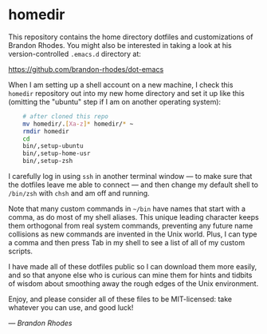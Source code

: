 homedir
=======

This repository contains the home directory dotfiles and customizations
of Brandon Rhodes.  You might also be interested in taking a look at his
version-controlled `.emacs.d` directory at:

https://github.com/brandon-rhodes/dot-emacs

When I am setting up a shell account on a new machine, I check this
`homedir` repository out into my new home directory and set it up like
this (omitting the "ubuntu" step if I am on another operating system):
```bash
    # after cloned this repo
    mv homedir/.[Xa-z]* homedir/* ~
    rmdir homedir
    cd
    bin/,setup-ubuntu
    bin/,setup-home-usr
    bin/,setup-zsh
```
I carefully log in using `ssh` in another terminal window — to make sure
that the dotfiles leave me able to connect — and then change my default
shell to `/bin/zsh` with `chsh` and am off and running.

Note that many custom commands in `~/bin` have names that start with a
comma, as do most of my shell aliases.  This unique leading character
keeps them orthogonal from real system commands, preventing any future
name collisions as new commands are invented in the Unix world.  Plus, I
can type a comma and then press Tab in my shell to see a list of all of
my custom scripts.

I have made all of these dotfiles public so I can download them more
easily, and so that anyone else who is curious can mine them for hints
and tidbits of wisdom about smoothing away the rough edges of the Unix
environment.

Enjoy, and please consider all of these files to be MIT-licensed: take
whatever you can use, and good luck!

*— Brandon Rhodes*
